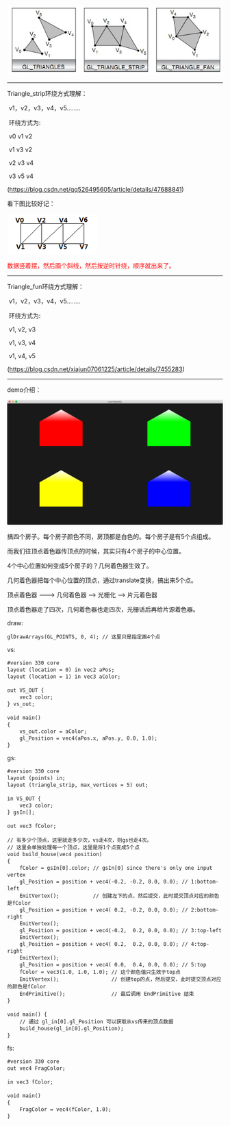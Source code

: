 ![1334232485_5764](./readme2.png)

---



Triangle_strip环绕方式理解：

​		v1，v2，v3，v4，v5........

​	环绕方式为:

​			v0 v1 v2

​			v1 v3 v2

​			v2 v3 v4

​			v3 v5 v4

(https://blog.csdn.net/qq526495605/article/details/47688841)

看下图比较好记：

![img](./readme1.png)

<font color=red>数据竖着摆，然后画个斜线，然后按逆时针绕，顺序就出来了。</font>



------------------------------------------------------------------------------------------------------------------------------------------



Triangle_fun环绕方式理解：

​		v1，v2，v3，v4，v5........

​	环绕方式为:

​		v1, v2, v3

​		v1, v3, v4

​		v1, v4, v5

(https://blog.csdn.net/xiajun07061225/article/details/7455283)



---



demo介绍：

![image-20191212113635763](./readme3.png)



搞四个房子。每个房子颜色不同，房顶都是白色的。每个房子是有5个点组成。

而我们往顶点着色器传顶点的时候，其实只有4个房子的中心位置。

4个中心位置如何变成5个房子的？几何着色器生效了。

几何着色器把每个中心位置的顶点，通过translate变换，搞出来5个点。



顶点着色器 ---> 几何着色器 --> 光栅化 --> 片元着色器

顶点着色器走了四次，几何着色器也走四次，光栅话后再给片源着色器。



draw:

```
glDrawArrays(GL_POINTS, 0, 4); // 这里只是指定画4个点
```

vs:

```
#version 330 core
layout (location = 0) in vec2 aPos;
layout (location = 1) in vec3 aColor;

out VS_OUT {
    vec3 color;
} vs_out;

void main()
{
    vs_out.color = aColor;
    gl_Position = vec4(aPos.x, aPos.y, 0.0, 1.0); 
}
```

gs:

```
#version 330 core
layout (points) in;
layout (triangle_strip, max_vertices = 5) out;

in VS_OUT {
    vec3 color;
} gsIn[];

out vec3 fColor;

// 有多少个顶点，这里就走多少次，vs走4次，则gs也走4次。
// 这里会单独处理每一个顶点，这里是将1个点变成5个点
void build_house(vec4 position)
{   
    fColor = gsIn[0].color; // gsIn[0] since there's only one input vertex
    gl_Position = position + vec4(-0.2, -0.2, 0.0, 0.0); // 1:bottom-left
    EmitVertex();           // 创建左下的点，然后提交，此时提交顶点对应的颜色是fColor
    gl_Position = position + vec4( 0.2, -0.2, 0.0, 0.0); // 2:bottom-right
    EmitVertex();
    gl_Position = position + vec4(-0.2,  0.2, 0.0, 0.0); // 3:top-left
    EmitVertex();
    gl_Position = position + vec4( 0.2,  0.2, 0.0, 0.0); // 4:top-right
    EmitVertex();
    gl_Position = position + vec4( 0.0,  0.4, 0.0, 0.0); // 5:top
    fColor = vec3(1.0, 1.0, 1.0); // 这个颜色值只生效于top点
    EmitVertex();                 // 创建top的点，然后提交，此时提交顶点对应的颜色是fColor
    EndPrimitive();               // 最后调用 EndPrimitive 结束
}

void main() {
    // 通过 gl_in[0].gl_Position 可以获取从vs传来的顶点数据
    build_house(gl_in[0].gl_Position);
}
```

fs:

```
#version 330 core
out vec4 FragColor;

in vec3 fColor;

void main()
{
    FragColor = vec4(fColor, 1.0);   
}
```



